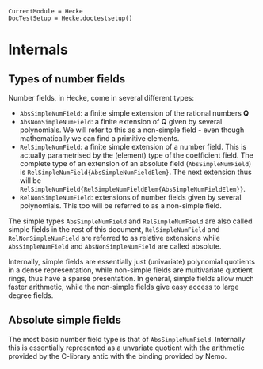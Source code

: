 ```@meta
CurrentModule = Hecke
DocTestSetup = Hecke.doctestsetup()
```
# Internals

## Types of number fields

Number fields, in Hecke, come in several
different types:
 - `AbsSimpleNumField`: a finite simple extension of the rational numbers $\mathbf{Q}$
 - `AbsNonSimpleNumField`: a finite extension of $\mathbf{Q}$ given by several polynomials.
   We will refer to this as a non-simple field - even though mathematically
   we can find a primitive elements.
 - `RelSimpleNumField`: a finite simple extension of a number field. This is
   actually parametrised by the (element) type of the coefficient field.
   The complete type of an extension of an absolute field (`AbsSimpleNumField`)
   is `RelSimpleNumField{AbsSimpleNumFieldElem}`. The next extension thus will be
   `RelSimpleNumField{RelSimpleNumFieldElem{AbsSimpleNumFieldElem}}`.
 - `RelNonSimpleNumField`: extensions of number fields given by several polynomials.
    This too will be referred to as a non-simple field.

The simple types `AbsSimpleNumField` and `RelSimpleNumField` are also called simple
fields in the rest of this document, `RelSimpleNumField` and `RelNonSimpleNumField` are referred
to as relative extensions while `AbsSimpleNumField` and `AbsNonSimpleNumField` are
called absolute.

Internally, simple fields are essentially just (univariate) polynomial
quotients in a dense representation, while non-simple fields are
multivariate quotient rings, thus have a sparse presentation.
In general, simple fields allow much faster arithmetic, while
the non-simple fields give easy access to large degree fields.

## Absolute simple fields

The most basic number field type is that of `AbsSimpleNumField`. Internally
this is essentially represented as a unvariate quotient with the
arithmetic provided by the C-library antic with the binding provided by Nemo.
